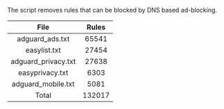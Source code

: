 The script removes rules that can be blocked by DNS based ad-blocking.


| File | Rules |
|:----:|:-----:|
| adguard_ads.txt | 65541 |
| easylist.txt | 27454 |
| adguard_privacy.txt | 27638 |
| easyprivacy.txt | 6303 |
| adguard_mobile.txt | 5081 |
| Total | 132017 |